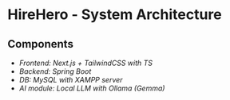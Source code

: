 # HireHero - System Architecture

## Components

- *Frontend: Next.js + TailwindCSS with TS*
- *Backend: Spring Boot*
- *DB: MySQL with XAMPP server*
- *AI module: Local LLM with Ollama (Gemma)*

